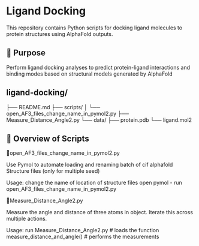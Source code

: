 # Ligand Docking

This repository contains Python scripts for docking ligand molecules to protein structures using AlphaFold outputs.


## 🧬 **Purpose**

Perform ligand docking analyses to predict protein-ligand interactions and binding modes based on structural models generated by AlphaFold

## ligand-docking/
├── README.md
├── scripts/
│   └── open_AF3_files_change_name_in_pymol2.py
    ├── Measure_Distance_Angle2.py
└── data/
    ├── protein.pdb
    └── ligand.mol2


## 🚩 Overview of Scripts
📗open_AF3_files_change_name_in_pymol2.py

Use Pymol to automate loading and renaming batch of cif alphafold Structure files (only for multiple seed)

Usage:
change the name of location of structure files 
open pymol - run open_AF3_files_change_name_in_pymol2.py 

📗Measure_Distance_Angle2.py

Measure the angle and distance of three atoms in object. Iterate this across multiple actions. 

Usage:
run Measure_Distance_Angle2.py     # loads the function
measure_distance_and_angle()       # performs the measurements
